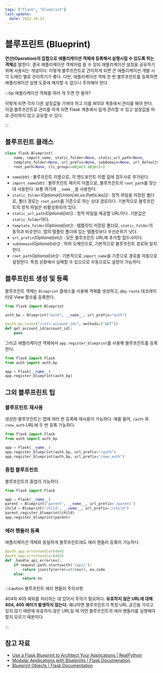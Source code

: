 ```yaml
---
tags: ["flask", "blueprint"]
last_update:
  date: 2023-10-23
---
```

# 블루프린트 (Blueprint)

**연산(Operation)의 집합으로 애플리케이션 객체에 등록해서 실행시킬 수 있도록 하는 객체**를 말한다. 결국 애플리케이션 객체처럼 쓸 수 있되 애플리케이션 설정을 공유하기 위해 사용되는 개념이다.
이렇게 블루프린트로 관리하게 되면 큰 애플리케이션 개발 시 각 도메인 별로 관리하기가 좋다. 다만, 애플리케이션 객체 한 번 블루프린트를 등록하면 애플리케이션 실행 도중에 해지할 수 없으니 주의해야 한다.

:::tip 애플리케이션 객체를 여러 개 두면 안 될까?

이렇게 되면 각자 다른 설정값을 가져야 하고 이를 WSGI 계층에서 관리를 해야 한다. 이걸 블루프린트로 관리를 하게 되면 Flask 계층에서 쉽게 관리할 수 있고 설정값을 따로 관리하지 않고 공유할 수 있다.

:::

## 블루프린트 클래스
```python
class flask.Blueprint(
    name, import_name, static_folder=None, static_url_path=None,
    template_folder=None, url_prefix=None, subdomain=None, url_defaults=None,
    root_path=None, cli_group=<object object>)
```

- `name`_(str)_ : 블루프린트 이름으로, 각 엔드포인트 이름 앞에 접두사로 추가된다.
- `import_name`_(str)_ : 블루프린트 패키지 이름으로, 블루프린트의 `root_path`를 찾는데 사용한다. 보통 여기에 `__name__`을 사용한다.
- `static_folder`_(Optional[Union[str,os.PathLike]])_ : 정적 파일을 저장된 폴더로, 폴더 경로는 `root_path`를 기준으로 하는 상대 경로이다. 기본적으로 블루프린트의 정적 파일은 비활성화되어 있다.
- `static_url_path`_(Optional[str])_ : 정적 파일을 제공할 URL이다. 기본값은 `static_folder`이다.
- `template_folder`_(Optional[str])_ : 템플릿이 저장된 폴더로, `static_folder`의 동작과 비슷한다. 앱의 템플릿 폴더에 있는 템플릿보다 우선순위가 낫다.
- `url_prefix`_(Optional[str])_ : 모든 블루프린트 URL에 추가할 접두사이다.
- `subdomain`_(Optional[str])_ : 하위 도메인으로, 기본적으로 블루프린트 경로와 일치한다.
- `root_path`_Optional[str])_ : 기본적으로 `import_name`을 기준으로 경로를 자동으로 설정한다. 특정 상황에서 실패할 수 있으므로 수동으로도 설정이 가능하다.

## 블루프린트 생성 및 등록
블루프린트 객체는 `Blueprint` 클래스를 사용해 객체를 생성하고, `@bp.route` 데코레이터로 View 함수를 등록한다.

```python showLineNumbers
from flask import Blueprint

auth_bp = Blueprint("auth", __name__, url_prefix="auth")

@auth_bp.route("/<str:account_id>", methods=["GET"])
def get_account_id(account_id):
	pass
```

그리고 애플리케이션 객체에서 `app.register_blueprint`를 사용해 블루프린트를 등록한다.

```python showLineNumbers
from flask import Flask
from auth import auth_bp

app = Flask(__name__)
app.register_blueprint(auth_bp)
```

## 그외 블루프린트 팁

### 블루프린트 재사용

생성한 블루프린트는 앱에 여러 번 등록해 재사용이 가능하다. 예를 들어, `/auth` 와 `/new_auth` URL에 두 번 등록 가능하다.

```python showLineNumbers
from flask import Flask
from auth import auth_bp

app = Flask(__name__)
app.register_blueprint(auth_bp, url_prefix="/auth")
app.register_blueprint(auth_bp, url_prefix="/new_auth")
```

### 중첩 블루프린트

블루프린트의 중첩이 가능하다.

```python showLineNumbers
from flask import Flask

app = Flask(__name__)
parent = Blueprint('parent', __name__, url_prefix='/parent')
child = Blueprint('child', __name__, url_prefix='/child')
parent.register_blueprint(child)
app.register_blueprint(parent)
```

### 에러 핸들러 등록

애플리케이션 객체와 동일하게 블루프린트에도 에러 핸들러 등록이 가능하다.

```python showLineNumbers
@auth_app.errorhandler(404)
@auth_app.errorhandler(405)
def _handle_api_error(ex):
    if request.path.startswith('/api/'):
        return jsonify(error=str(ex)), ex.code
    else:
        return ex
```

:::caution 블루프린트 에러 핸들러 주의사항

404와 405 예외를 처리하는 데 있어서 주의가 필요하다. **유효하지 않은 URL에 대해 404, 405 에러가 발생하지 않는다.** 왜냐하면 블루프린트가 특정 URL 공간을 가지고 있지 않기 때문에 유효하지 않은 URL일 때 어떤 블루프린트의 에러 핸들러를 실행해야 할지 모르기 때문이다.

:::

## 참고 자료
- [Use a Flask Blueprint to Architect Your Applications | RealPython](https://realpython.com/flask-blueprint/)
- [Modular Applications with Blueprints | Flask Documenation](https://flask.palletsprojects.com/en/3.0.x/blueprints/)
- [Blueprint Objects | Flask Documentation](https://flask.palletsprojects.com/en/2.0.x/api/#blueprint-objects)
